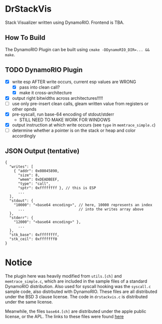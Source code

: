 DrStackVis
==========

Stack Visualizer written using DynamoRIO. Frontend is TBA.

## How To Build
The DynamoRIO Plugin can be built using `cmake -DDynamoRIO_DIR=... && make`.

## TODO DynamoRIO Plugin
* [x] write esp AFTER write occurs, current esp values are WRONG
  * [x] pass into clean call?
  * [x] make it cross-architecture
* [x] output right bitwidths across architectures!!!!!
* [ ] use only pre-insert clean calls, gleam written value from registers or other opnds
* [x] pre-syscall, run base-64 encoding of stdout/stderr
  * STILL NEED TO MAKE WORK FOR WINDOWS
* [x] output instruction at which write occurs (see `type` in `memtrace_simple.c`)
* [ ] determine whether a pointer is on the stack or heap and color accordingly

## JSON Output (tentative)

```
{
  "writes": [
    { "addr": 0x08045890,
      "size": 8,
      "wmem": 0xDEADBEEF,
      "type": "call",
      "sptr": 0xffffffff }, // this is ESP
      ...
  ],
  "stdout": {
    "10000": "<base64 encoding>", // here, 10000 represents an index
      ...                         // into the writes array above
  },
  "stderr": {
    "12000": "<base64 encoding>" },
      ...
  },
  "stk_base": 0xffffffff,
  "stk_ceil": 0xfffffff0
}
```

# Notice
The plugin here was heavily modified from `utils.[ch]` and `memtrace_simple.c`,
which are included in the sample files of a standard DynamoRIO distribution.
Also used for syscall hooking was the `syscall.c` sample code, also distrbuted
with DynamoRIO. These files are all distributed under the BSD 3 clause license.
The code in `drstackvis.c` is distributed under the same license.

Meanwhile, the files `base64.[ch]` are distributed under the apple public license,
or the APL. The links to these files were found
[here](http://opensource.apple.com//source/QuickTimeStreamingServer/QuickTimeStreamingServer-452/CommonUtilitiesLib/base64.c)
